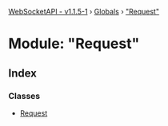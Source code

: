 [WebSocketAPI - v1.1.5-1](../README.md) › [Globals](../globals.md) › ["Request"](_request_.md)

# Module: "Request"

## Index

### Classes

* [Request](../classes/_request_.request.md)
